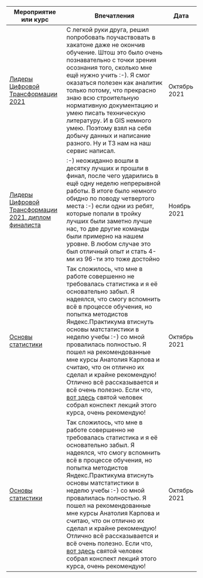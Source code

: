 | **Мероприятие или курс** | **Впечатления** | **Дата** | 
| -------------------- | --------------------- |--------------------- |
| [Лидеры Цифровой Трансформации 2021](https://github.com/IgorPtah/diploms/blob/main/participant_lct.pdf)| С легкой руки друга, решил попробовать поучаствовать в хакатоне даже не окончив обучение. Штош это было очень познавательно с точки зрения осознания того, сколько мне ещё нужно учить :-). Я смог оказаться полезен как аналитик только потому, что прекрасно знаю всю строительную нормативную документацию и умею писать техническую литературу. И в GIS немного умею. Поэтому взял на себя добычу данных и написание разного. Ну и ТЗ нам на наш сервис написал.| Октябрь 2021| 
| [Лидеры Цифровой Трансформации 2021, диплом финалиста](https://github.com/IgorPtah/diploms/blob/main/finalist_iglundyshev%40yandex.ru.pdf)| :-) неожиданно вошли в десятку лучших и прошли в финал, после чего ударились в ещё одну неделю непрерывной работы. В итоге было немного обидно по поводу четвертого места :-) если одни из ребят, которые попали в тройку лучших были заметно лучше нас, то две другие команды были примерно на нашем уровне. В любом случае это был отличный опыт и стать 4-ми из 96-ти это тоже достойно| Ноябрь 2021| 
| [Основы статистики](https://github.com/IgorPtah/diploms/blob/main/stepik-certificate-76-c7bcdb9.pdf) | Так сложилось, что мне в работе совершенно не требовалась статистика и я её основательно забыл. Я надеялся, что смогу вспомнить всё в процессе обучения, но попытка методистов Яндекс.Практикума втиснуть основы матстатистики в неделю учебы :-) со мной провалилась полностью. Я пошел на рекомендованные мне курсы Анатолия Карпова и считаю, что он отлично их сделал и крайне рекомендую! Отлично всё рассказывается и всё очень полезно. Если что, [вот здесь](https://github.com/KlukvaMors/basic_stat) святой человек собрал конспект лекций этого курса, очень рекомендую!| Октябрь 2021 |
| [Основы статистики](https://github.com/IgorPtah/diploms/blob/main/stepik-certificate-76-c7bcdb9.pdf) | Так сложилось, что мне в работе совершенно не требовалась статистика и я её основательно забыл. Я надеялся, что смогу вспомнить всё в процессе обучения, но попытка методистов Яндекс.Практикума втиснуть основы матстатистики в неделю учебы :-) со мной провалилась полностью. Я пошел на рекомендованные мне курсы Анатолия Карпова и считаю, что он отлично их сделал и крайне рекомендую! Отлично всё рассказывается и всё очень полезно. Если что, [вот здесь](https://github.com/KlukvaMors/basic_stat) святой человек собрал конспект лекций этого курса, очень рекомендую!| Октябрь 2021 |
